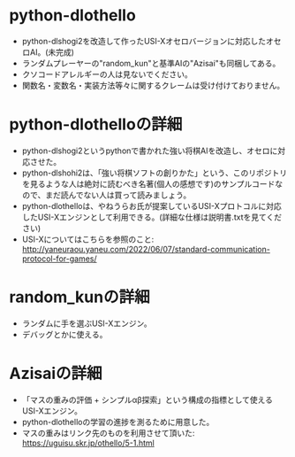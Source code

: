 # python-dlothello
- python-dlshogi2を改造して作ったUSI-Xオセロバージョンに対応したオセロAI。(未完成)<br> 
- ランダムプレーヤーの"random_kun"と基準AIの"Azisai"も同梱してある。<br> 
- クソコードアレルギーの人は見ないでください。<br>
- 関数名・変数名・実装方法等々に関するクレームは受け付けておりません。<br>

# python-dlothelloの詳細
- python-dlshogi2というpythonで書かれた強い将棋AIを改造し、オセロに対応させた。<br>
- python-dlshohi2は、「強い将棋ソフトの創りかた」という、このリポジトリを見るような人は絶対に読むべき名著(個人の感想です)のサンプルコードなので、まだ読んでない人は買って読みましょう。<br>
- python-dlothelloは、やねうらお氏が提案しているUSI-Xプロトコルに対応したUSI-Xエンジンとして利用できる。(詳細な仕様は説明書.txtを見てください)<br>
- USI-Xについてはこちらを参照のこと: http://yaneuraou.yaneu.com/2022/06/07/standard-communication-protocol-for-games/ <br>

# random_kunの詳細
- ランダムに手を選ぶUSI-Xエンジン。<br>
- デバッグとかに使える。<br>

# Azisaiの詳細
- 「マスの重みの評価 + シンプルαβ探索」という構成の指標として使えるUSI-Xエンジン。 <br>
- python-dlothelloの学習の進捗を測るために用意した。<br>
- マスの重みはリンク先のものを利用させて頂いた: https://uguisu.skr.jp/othello/5-1.html <br>
